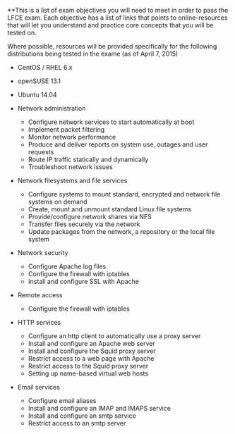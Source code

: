 **This is a list of exam objectives you will need to meet in order to pass the LFCE exam. Each objective has a list of links that points to online-resources that will let you understand and practice core concepts that you will be tested on. 

Where possible, resources will be provided specifically for the following distributions being tested in the exame (as of April 7, 2015)

* CentOS / RHEL 6.x
* openSUSE 13.1
* Ubuntu 14.04


* Network administration
  * Configure network services to start automatically at boot
  * Implement packet filtering
  * Monitor network performance
  * Produce and deliver reports on system use, outages and user requests
  * Route IP traffic statically and dynamically
  * Troubleshoot network issues

* Network filesystems and file services
  * Configure systems to mount standard, encrypted and network file systems on demand
  * Create, mount and unmount standard Linux file systems
  * Provide/configure network shares via NFS
  * Transfer files securely via the network
  * Update packages from the network, a repository or the local file system

* Network security
  * Configure Apache log files
  * Configure the firewall with iptables
  * Install and configure SSL with Apache

* Remote access
  * Configure the firewall with iptables

* HTTP services
  * Configure an http client to automatically use a proxy server
  * Install and configure an Apache web server
  * Install and configure the Squid proxy server
  * Restrict access to a web page with Apache
  * Restrict access to the Squid proxy server
  * Setting up name-based virtual web hosts

* Email services
  * Configure email aliases
  * Install and configure an IMAP and IMAPS service
  * Install and configure an smtp service
  * Restrict access to an smtp server
